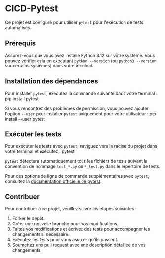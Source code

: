 # CICD-Pytest

Ce projet est configuré pour utiliser `pytest` pour l'exécution de tests automatisés.

## Prérequis

Assurez-vous que vous avez installé Python 3.12 sur votre système. Vous pouvez vérifier cela en exécutant `python --version` (ou `python3 --version` sur certains systèmes) dans votre terminal.

## Installation des dépendances

Pour installer `pytest`, exécutez la commande suivante dans votre terminal :
pip install pytest


Si vous rencontrez des problèmes de permission, vous pouvez ajouter l'option `--user` pour installer `pytest` uniquement pour votre utilisateur :
pip install --user pytest


## Exécuter les tests

Pour exécuter les tests avec `pytest`, naviguez vers la racine du projet dans votre terminal et exécutez :
pytest


`pytest` détectera automatiquement tous les fichiers de tests suivant la convention de nommage `test_*.py` ou `*_test.py` dans le répertoire de tests.

Pour des options de ligne de commande supplémentaires avec `pytest`, consultez la [documentation officielle de pytest](https://docs.pytest.org/en/stable/usage.html).

## Contribuer

Pour contribuer à ce projet, veuillez suivre les étapes suivantes :

1. Forker le dépôt.
2. Créer une nouvelle branche pour vos modifications.
3. Faites vos modifications et écrivez des tests pour accompagner les changements si nécessaire.
4. Exécutez les tests pour vous assurer qu'ils passent.
5. Soumettez une pull request avec une description détaillée de vos changements.
